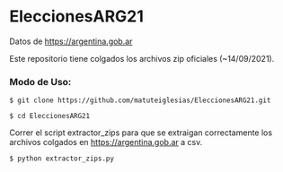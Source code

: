 # EleccionesARG21
Datos de https://argentina.gob.ar

Este repositorio tiene colgados los archivos zip oficiales (~14/09/2021).

### Modo de Uso:

`$ git clone https://github.com/matuteiglesias/EleccionesARG21.git`

`$ cd EleccionesARG21`

Correr el script extractor_zips para que se extraigan correctamente los archivos colgados en https://argentina.gob.ar a csv.

`$ python extractor_zips.py`
